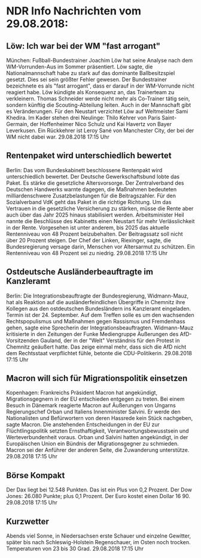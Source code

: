 # NDR Info Nachrichten vom 29.08.2018:


## Löw: Ich war bei der WM "fast arrogant"
München:	Fußball-Bundestrainer Joachim Löw hat seine Analyse nach dem WM-Vorrunden-Aus im Sommer präsentiert. Löw sagte, die Nationalmannschaft habe zu stark auf das dominante Ballbesitzspiel gesetzt. Dies sei sein größter Fehler gewesen. Der Bundestrainer bezeichnete es als "fast arrogant", dass er darauf in der WM-Vorrunde nicht reagiert habe. Löw kündigte als Konsequenz an, das Trainerteam zu verkleinern. Thomas Schneider werde nicht mehr als Co-Trainer tätig sein, sondern künftig die Scouting-Abteilung leiten. Auch in der Mannschaft gibt es Veränderungen. Für den Neustart verzichtet Löw auf Weltmeister Sami Khedira. Im Kader stehen drei Neulinge: Thilo Kehrer von Paris Saint-Germain, der Hoffenheimer Nico Schulz und Kai Havertz von Bayer Leverkusen. Ein Rückkehrer ist Leroy Sané von Manchester City, der bei der WM nicht dabei war. 29.08.2018 17:15 Uhr 

## Rentenpaket wird unterschiedlich bewertet
Berlin: Das vom Bundeskabinett beschlossene Rentenpakt wird unterschiedlich bewertet. Der Deutsche Gewerkschaftsbund lobte das Paket. Es stärke die gesetzliche Altersvorsorge. Der Zentralverband des Deutschen Handwerks warnte dagegen, die Maßnahmen bedeuteten milliardenschwere Zusatzbelastungen für die Beitragszahler. Für den Sozialverband VdK geht das Paket in die richtige Richtung. Um das Vertrauen in die gesetzliche Versicherung zu stärken, müsse die Rente aber auch über das Jahr 2025 hinaus stabilisiert werden. Arbeitsminister Heil nannte die Beschlüsse des Kabinetts einen Neustart für mehr Verlässlichkeit in der Rente. Vorgesehen ist unter anderem, bis 2025 das aktuelle Rentenniveau von 48 Prozent beizubehalten. Der Beitragssatz soll nicht über 20 Prozent steigen. Der Chef der Linken, Riexinger, sagte, die Bundesregierung versage darin, Menschen vor Altersarmut zu schützen. Ein Rentenniveau von 48 Prozent sei zu niedrig. 29.08.2018 17:15 Uhr 

## Ostdeutsche Ausländerbeauftragte im Kanzleramt
Berlin: Die Integrationsbeauftragte der Bundesregierung, Widmann-Mauz, hat als Reaktion auf die ausländerfeindlichen Übergriffe in Chemnitz ihre Kollegen aus den ostdeutschen Bundesländern ins Kanzleramt eingeladen. Termin ist der 24. September. Auf dem Treffen solle es um den wachsenden Rechtspopulismus und Maßnahmen gegen Rassismus und Fremdenhass gehen, sagte eine Sprecherin der Integrationsbeauftragten. Widmann-Mauz kritisierte in den Zeitungen der Funke Mediengruppe Äußerungen des AfD-Vorsitzenden Gauland, der in der "Welt" Verständnis für den Protest in Chemnitz geäußert hatte. Das zeige einmal mehr, dass sich die AfD nicht dem Rechtsstaat verpflichtet fühle, betonte die CDU-Politikerin. 29.08.2018 17:15 Uhr 

## Macron will sich für Migrationspolitik einsetzen
Kopenhagen:	Frankreichs Präsident Macron hat angekündigt, Migrationsgegnern in der EU entschieden entgegen zu treten. Bei einem Besuch in Dänemark reagierte Macron auf Äußerungen von Ungarns Regierungschef Orban und Italiens Innenminister Salvini. Er werde den Nationalisten und Befürwortern von deren Hassrede kein Stück nachgeben, sagte Macron. Die anstehenden Entscheidungen in der EU zur Flüchtlingspolitik setzten Ernsthaftigkeit, Verantwortungsbewusstsein und Werteverbundenheit voraus. Orban und Salvini hatten angekündigt, in der Europäischen Union ein Bündnis der Migrationsgegner zu schmieden. Macron sei der Anführer der anderen Seite, die Zuwanderung unterstütze. 29.08.2018 17:15 Uhr 

## Börse Kompakt
Der Dax liegt bei 12.548 Punkten. Das ist ein Plus von 0,2 Prozent. Der Dow Jones: 26.080 Punkte; plus 0,1 Prozent. Der Euro kostet einen Dollar 16 90. 29.08.2018 17:15 Uhr 

## Kurzwetter
Abends viel Sonne, in Niedersachsen erste Schauer und einzelne Gewitter, später bis nach Schleswig-Holstein Regenschauer, im Osten noch trocken. Temperaturen von 23 bis 30 Grad. 29.08.2018 17:15 Uhr 
